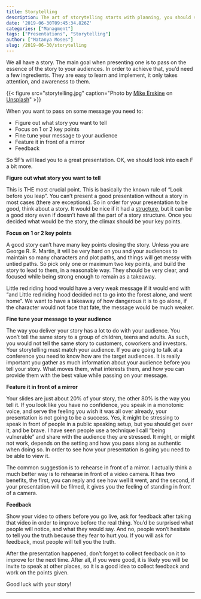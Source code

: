 ```yaml
---
title: Storytelling
description: The art of storytelling starts with planning, you should share your stories with the world
date: '2019-06-30T09:45:34.826Z'
categories: ["Managment"]
tags: ["Presentations", "Storytelling"]
author: ["Matanya Moses"]
slug: /2019-06-30/storytelling
---
```


We all have a story. The main goal when presenting one is to pass on the essence of the story to your audiences. In order to achieve that, you’d need a few ingredients. They are easy to learn and implement, it only takes attention, and awareness to them.

{{< figure src="storytelling.jpg" caption="Photo by [Mike Erskine](https://unsplash.com/@mikejerskine) on [Unsplash](https://unsplash.com)" >}}

When you want to pass on some message you need to:

-   Figure out what story you want to tell
-   Focus on 1 or 2 key points
-   Fine tune your message to your audience
-   Feature it in front of a mirror
-   Feedback

So 5F’s will lead you to a great presentation. OK, we should look into each F a bit more.

**Figure out what story you want to tell**

This is THE most crucial point. This is basically the known rule of “Look before you leap”. You can’t present a good presentation without a story in most cases (there are exceptions). So in order for your presentation to be good, think about a story. It would be nice if it had a [structure,](https://writingcooperative.com/fundamentals-of-story-structure-e199f131a891) but it can be a good story even if doesn’t have all the part of a story structure. Once you decided what would be the story, the climax should be your key points.

**Focus on 1 or 2 key points**

A good story can’t have many key points closing the story. Unless you are George R. R. Martin, it will be very hard on you and your audiences to maintain so many characters and plot paths, and things will get messy with untied paths. So pick only one or maximum two key points, and build the story to lead to them, in a reasonable way. They should be very clear, and focused while being strong enough to remain as a takeaway.

Little red riding hood would have a very weak message if it would end with “and Little red riding hood decided not to go into the forest alone, and went home”. We want to have a takeaway of how dangerous it is to go alone, if the character would not face that fate, the message would be much weaker.

**Fine tune your message to your audience**

The way you deliver your story has a lot to do with your audience. You won’t tell the same story to a group of children, teens and adults. As such, you would not tell the same story to customers, coworkers and investors. Your storytelling must match your audience. If you are going to talk at a conference you need to know how are the target audiences. It is really important you gather as much information about your audience before you tell your story. What moves them, what interests them, and how you can provide them with the best value while passing on your message.

**Feature it in front of a mirror**

Your slides are just about 20% of your story, the other 80% is the way you tell it. If you look like you have no confidence, you speak in a monotonic voice, and serve the feeling you wish it was all over already, your presentation is not going to be a success. Yes, it might be stressing to speak in front of people in a public speaking setup, but you should get over it, and be brave. I have seen people use a technique I call “being vulnerable” and share with the audience they are stressed. It might, or might not work, depends on the setting and how you pass along as authentic when doing so. In order to see how your presentation is going you need to be able to view it.

The common suggestion is to rehearse in front of a mirror. I actually think a much better way is to rehearse in front of a video camera. It has two benefits, the first, you can reply and see how well it went, and the second, if your presentation will be filmed, it gives you the feeling of standing in front of a camera.

**Feedback**

Show your video to others before you go live, ask for feedback after taking that video in order to improve before the real thing. You’d be surprised what people will notice, and what they would say. And no, people won’t hesitate to tell you the truth because they fear to hurt you. If you will ask for feedback, most people will tell you the truth.

After the presentation happened, don’t forget to collect feedback on it to improve for the next time. After all, if you were good, it is likely you will be invite to speak at other places, so it is a good idea to collect feedback and work on the points given.

Good luck with your story!

---
